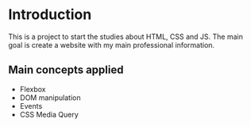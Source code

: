 # Introduction

This is a project to start the studies about HTML, CSS and JS.
The main goal is create a website with my main professional information.

## Main concepts applied

- Flexbox
- DOM manipulation
- Events
- CSS Media Query
